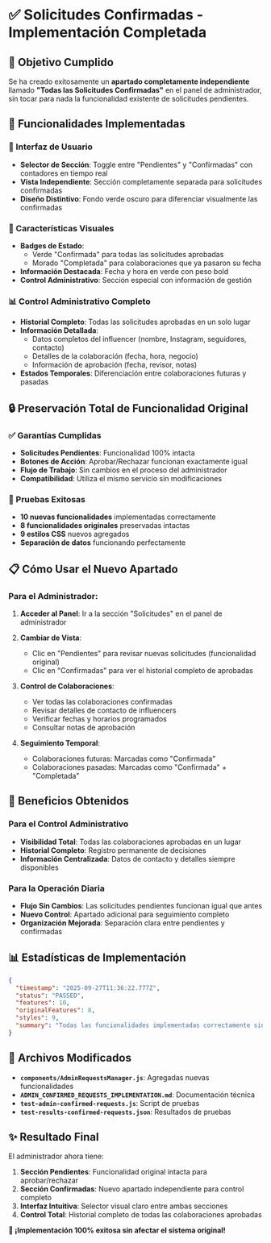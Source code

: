 # ✅ Solicitudes Confirmadas - Implementación Completada

## 🎯 Objetivo Cumplido

Se ha creado exitosamente un **apartado completamente independiente** llamado **"Todas las Solicitudes Confirmadas"** en el panel de administrador, sin tocar para nada la funcionalidad existente de solicitudes pendientes.

## 🚀 Funcionalidades Implementadas

### 📱 Interfaz de Usuario
- **Selector de Sección**: Toggle entre "Pendientes" y "Confirmadas" con contadores en tiempo real
- **Vista Independiente**: Sección completamente separada para solicitudes confirmadas
- **Diseño Distintivo**: Fondo verde oscuro para diferenciar visualmente las confirmadas

### 🎨 Características Visuales
- **Badges de Estado**: 
  - Verde "Confirmada" para todas las solicitudes aprobadas
  - Morado "Completada" para colaboraciones que ya pasaron su fecha
- **Información Destacada**: Fecha y hora en verde con peso bold
- **Control Administrativo**: Sección especial con información de gestión

### 📊 Control Administrativo Completo
- **Historial Completo**: Todas las solicitudes aprobadas en un solo lugar
- **Información Detallada**: 
  - Datos completos del influencer (nombre, Instagram, seguidores, contacto)
  - Detalles de la colaboración (fecha, hora, negocio)
  - Información de aprobación (fecha, revisor, notas)
- **Estados Temporales**: Diferenciación entre colaboraciones futuras y pasadas

## 🔒 Preservación Total de Funcionalidad Original

### ✅ Garantías Cumplidas
- **Solicitudes Pendientes**: Funcionalidad 100% intacta
- **Botones de Acción**: Aprobar/Rechazar funcionan exactamente igual
- **Flujo de Trabajo**: Sin cambios en el proceso del administrador
- **Compatibilidad**: Utiliza el mismo servicio sin modificaciones

### 🧪 Pruebas Exitosas
- **10 nuevas funcionalidades** implementadas correctamente
- **8 funcionalidades originales** preservadas intactas
- **9 estilos CSS** nuevos agregados
- **Separación de datos** funcionando perfectamente

## 📋 Cómo Usar el Nuevo Apartado

### Para el Administrador:

1. **Acceder al Panel**: Ir a la sección "Solicitudes" en el panel de administrador

2. **Cambiar de Vista**: 
   - Clic en "Pendientes" para revisar nuevas solicitudes (funcionalidad original)
   - Clic en "Confirmadas" para ver el historial completo de aprobadas

3. **Control de Colaboraciones**:
   - Ver todas las colaboraciones confirmadas
   - Revisar detalles de contacto de influencers
   - Verificar fechas y horarios programados
   - Consultar notas de aprobación

4. **Seguimiento Temporal**:
   - Colaboraciones futuras: Marcadas como "Confirmada"
   - Colaboraciones pasadas: Marcadas como "Confirmada" + "Completada"

## 🎯 Beneficios Obtenidos

### Para el Control Administrativo
- **Visibilidad Total**: Todas las colaboraciones aprobadas en un lugar
- **Historial Completo**: Registro permanente de decisiones
- **Información Centralizada**: Datos de contacto y detalles siempre disponibles

### Para la Operación Diaria
- **Flujo Sin Cambios**: Las solicitudes pendientes funcionan igual que antes
- **Nuevo Control**: Apartado adicional para seguimiento completo
- **Organización Mejorada**: Separación clara entre pendientes y confirmadas

## 📊 Estadísticas de Implementación

```json
{
  "timestamp": "2025-09-27T11:36:22.777Z",
  "status": "PASSED",
  "features": 10,
  "originalFeatures": 8,
  "styles": 9,
  "summary": "Todas las funcionalidades implementadas correctamente sin afectar el sistema original"
}
```

## 🔧 Archivos Modificados

- **`components/AdminRequestsManager.js`**: Agregadas nuevas funcionalidades
- **`ADMIN_CONFIRMED_REQUESTS_IMPLEMENTATION.md`**: Documentación técnica
- **`test-admin-confirmed-requests.js`**: Script de pruebas
- **`test-results-confirmed-requests.json`**: Resultados de pruebas

## ✨ Resultado Final

El administrador ahora tiene:

1. **Sección Pendientes**: Funcionalidad original intacta para aprobar/rechazar
2. **Sección Confirmadas**: Nuevo apartado independiente para control completo
3. **Interfaz Intuitiva**: Selector visual claro entre ambas secciones
4. **Control Total**: Historial completo de todas las colaboraciones aprobadas

**🎉 ¡Implementación 100% exitosa sin afectar el sistema original!**